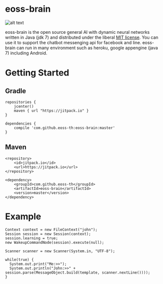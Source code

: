 # eoss-brain

![alt text](https://lh3.googleusercontent.com/WXb1GJKCf3CIFO9cGE7BKPtCgneFKLoOnJCnQWwfZimo05DmKtTnH_A6CbXQNqoIxQ=w300)

eoss-brain is the open source general AI with dynamic neural networks written in Java (jdk 7) and distributed under the liberal [MIT license](LICENSE). 
You can use it to support the chatbot messenging api for facebook and line.
eoss-brain can run in many environment such as heroku, google appengine (java 7) including Android. 

# Getting Started

## Gradle
```
repositories {
    jcenter()
    maven { url "https://jitpack.io" }
}

dependencies {
    compile 'com.github.eoss-th:eoss-brain:master'
}
```
## Maven
```
<repository>
    <id>jitpack.io</id>
    <url>https://jitpack.io</url>
</repository>

<dependency>
    <groupId>com.github.eoss-th</groupId>
    <artifactId>eoss-brain</artifactId>
    <version>master</version>
</dependency>
```
# Example


```
Context context = new FileContext("john");
Session session = new Session(context);
session.learning = true;
new WakeupCommandNode(session).execute(null);

Scanner scanner = new Scanner(System.in, "UTF-8");

while(true) {
  System.out.print("Me:>>");
  System.out.println("John:>>" + session.parse(MessageObject.build(template, scanner.nextLine())));
}
```

